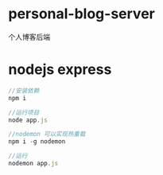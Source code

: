 # personal-blog-server
个人博客后端

# nodejs express

```js
//安装依赖
npm i

//运行项目
node app.js

//nodemon 可以实现热重载
npm i -g nodemon

//运行
nodemon app.js
```

